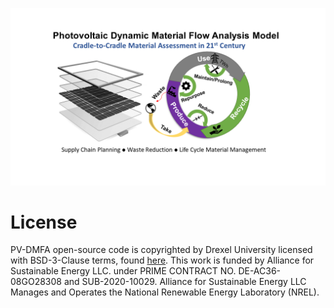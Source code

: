 ![alt text](https://github.com/NREL/PV-DMFA/blob/main/images/TOC%20figure.png)

License
=======

PV-DMFA open-source code is copyrighted by Drexel University licensed with BSD-3-Clause terms, found [here](https://github.com/NREL/PV-DMFA/blob/main/LICENSE.md). This work is funded by Alliance for Sustainable Energy LLC. under PRIME CONTRACT NO. DE-AC36-08GO28308 and SUB-2020-10029. Alliance for Sustainable Energy LLC Manages and Operates the National Renewable Energy Laboratory (NREL).
